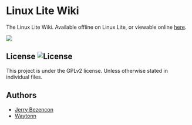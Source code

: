 Linux Lite Wiki
================
The Linux Lite Wiki. Available offline on Linux Lite, or viewable
online [here](https://wiki.linuxliteos.com/).

![](https://imgur.com/6IW04Yi.png)

## License ![License](https://img.shields.io/badge/license-GPLv2-green.svg)
This project is under the GPLv2 license. Unless otherwise stated in individual files.

## Authors
- [Jerry Bezencon](https://github.com/linuxlite/)
- [Waytonn](https://github.com/Waytonn)



